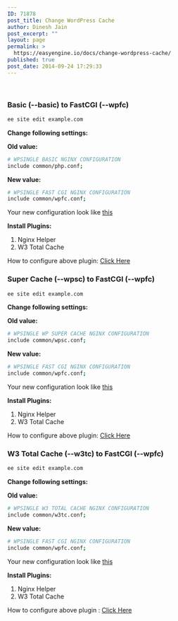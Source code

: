 ```yaml
---
ID: 71878
post_title: Change WordPress Cache
author: Dinesh Jain
post_excerpt: ""
layout: page
permalink: >
  https://easyengine.io/docs/change-wordpress-cache/
published: true
post_date: 2014-09-24 17:29:33
---
```

&nbsp;

### **Basic (--basic) to FastCGI (--wpfc)**
```bash
ee site edit example.com
```
**Change following settings:**

**Old value:**
```bash
# WPSINGLE BASIC NGINX CONFIGURATION
include common/php.conf;
```

**New value:**
```bash
# WPSINGLE FAST CGI NGINX CONFIGURATION
include common/wpfc.conf;
```

Your new configuration look like <a href="https://github.com/rtCamp/easyengine/blob/stable/templates/nginx/wp/wpfc.conf">this</a>

**Install Plugins:**

1. Nginx Helper
1. W3 Total Cache

How to configure above plugin: <a title="Click Here" href="https://rtcamp.com/easyengine/docs/commands/site/ee-site-create/standard-wordpress-sites/#configure-plugins">Click Here</a>

### **Super Cache (--wpsc) to FastCGI (--wpfc)**
```bash
ee site edit example.com
```
**Change following settings:**

**Old value:**
```bash
# WPSINGLE WP SUPER CACHE NGINX CONFIGURATION
include common/wpsc.conf;
```

**New value:**
```bash
# WPSINGLE FAST CGI NGINX CONFIGURATION
include common/wpfc.conf;
```

Your new configuration look like <a href="https://github.com/rtCamp/easyengine/blob/stable/templates/nginx/wp/wpfc.conf">this</a>

**Install Plugins:**

1. Nginx Helper
1. W3 Total Cache

How to configure above plugin: <a title="Click Here" href="https://rtcamp.com/easyengine/docs/commands/site/ee-site-create/standard-wordpress-sites/#configure-plugins">Click Here</a>

### **W3 Total Cache (--w3tc) to FastCGI (--wpfc)**
```bash
ee site edit example.com
```
**Change following settings:**

**Old value:**
```bash
# WPSINGLE W3 TOTAL CACHE NGINX CONFIGURATION
include common/w3tc.conf;
```

**New value:**
```bash
# WPSINGLE FAST CGI NGINX CONFIGURATION
include common/wpfc.conf;
```

Your new configuration look like <a href="https://github.com/rtCamp/easyengine/blob/stable/templates/nginx/wp/wpfc.conf">this</a>

**Install Plugins:**

1. Nginx Helper
1. W3 Total Cache

How to configure above plugin : <a title="Click Here" href="https://rtcamp.com/easyengine/docs/commands/site/ee-site-create/standard-wordpress-sites/#configure-plugins">Click Here</a>